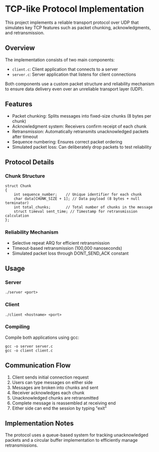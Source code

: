 # TCP-like Protocol Implementation

This project implements a reliable transport protocol over UDP that simulates key TCP features such as packet chunking, acknowledgments, and retransmission.

## Overview

The implementation consists of two main components:
- `client.c`: Client application that connects to a server
- `server.c`: Server application that listens for client connections

Both components use a custom packet structure and reliability mechanism to ensure data delivery even over an unreliable transport layer (UDP).

## Features

- Packet chunking: Splits messages into fixed-size chunks (8 bytes per chunk)
- Acknowledgment system: Receivers confirm receipt of each chunk
- Retransmission: Automatically retransmits unacknowledged packets after timeout
- Sequence numbering: Ensures correct packet ordering
- Simulated packet loss: Can deliberately drop packets to test reliability

## Protocol Details

### Chunk Structure

```
struct Chunk
{
    int sequence_number;    // Unique identifier for each chunk
    char data[CHUNK_SIZE + 1]; // Data payload (8 bytes + null terminator)
    int total_chunks;       // Total number of chunks in the message
    struct timeval sent_time; // Timestamp for retransmission calculation
};
```

### Reliability Mechanism

- Selective repeat ARQ for efficient retransmission
- Timeout-based retransmission (100,000 nanoseconds)
- Simulated packet loss through DONT_SEND_ACK constant

## Usage

### Server
```
./server <port>
```

### Client
```
./client <hostname> <port>
```

### Compiling
Compile both applications using gcc:

```
gcc -o server server.c
gcc -o client client.c
```

## Communication Flow
1. Client sends initial connection request
2. Users can type messages on either side
3. Messages are broken into chunks and sent
4. Receiver acknowledges each chunk
5. Unacknowledged chunks are retransmitted
6. Complete message is reassembled at receiving end
7. Either side can end the session by typing "exit"

## Implementation Notes
The protocol uses a queue-based system for tracking unacknowledged packets and a circular buffer implementation to efficiently manage retransmissions.